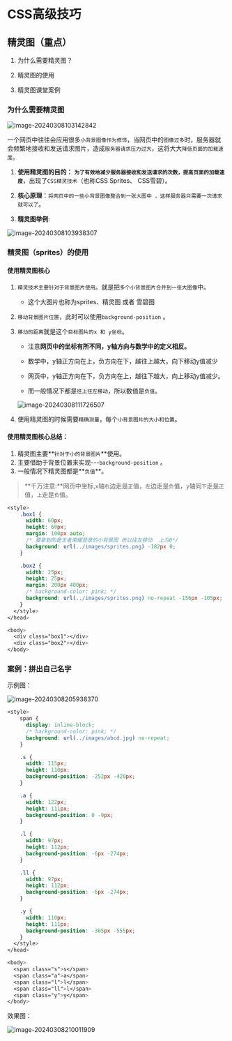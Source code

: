 

# CSS高级技巧

## 精灵图（重点）

1. 为什么需要精灵图？

2. 精灵图的使用

3. 精灵图课堂案例



### 为什么需要精灵图

![image-20240308103142842](http://images.newstar.net.cn/sally-imgsimage-20240308103142842.png) 

一个网页中往往会应用很多`小背景图像作为修饰`，当网页中的`图像过多`时，服务器就会频繁地接收和发送请求图片，造成`服务器请求压力过大`，这将大大`降低页面的加载速度`。



1. **使用精灵图的目的：** **`为了有效地减少服务器接收和发送请求的次数，提高页面的加载速度`**，出现了`CSS精灵技术`（也称CSS Sprites、 CSS雪碧）。

2. **核心原理**：`将网页中的一些小背景图像整合到一张大图中 ，这样服务器只需要一次请求就可以了`。

3. **精灵图举例**:

![image-20240308103938307](http://images.newstar.net.cn/sally-imgsimage-20240308103938307.png) 



### 精灵图（sprites）的使用

#### 使用精灵图核心

1. `精灵技术主要针对于背景图片使用`。就是把`多个小背景图片合并到一张大图像`中。

   * 这个大图片也称为sprites、精灵图 或者 雪碧图

2. `移动背景图片位置`，此时可以使用`background-position` 。

3. `移动的距离`就是这个`目标图片的x 和 y坐标`。

   * 注意**网页中的坐标有所不同，y轴方向与数学中的定义相反。**

   * 数学中，y轴正方向在上，负方向在下，越往上越大，向下移动y值减少
   * 网页中，y轴正方向在下，负方向在上，越往下越大，向上移动y值减少。
   * 而一般情况下都是`往上往左移动`，所以数值是`负值`。

   ![image-20240308111726507](http://images.newstar.net.cn/sally-imgsimage-20240308111726507.png) 

4. 使用精灵图的时候需要`精确测量`，每个`小背景图片的大小和位置`。





#### 使用精灵图核心总结：

1. 精灵图主要**`针对于小的背景图片`**使用。
2. 主要借助于背景位置来实现---`background-position` 。
3. 一般情况下精灵图都是**`负值`**。

> **千万注意:**网页中坐标,`x`轴`右`边走是`正`值，`左`边走是`负`值，`y`轴同`下`走是`正`值，`上`走是`负`值。



```css
<style>
    .box1 {
      width: 60px;
      height: 60px;
      margin: 100px auto;
      /* 要拿到的是王者荣耀登录的小背景图 所以往左移动  上为0*/
      background: url(../images/sprites.png) -182px 0;
    }

    .box2 {
      width: 25px;
      height: 25px;
      margin: 200px 400px;
      /* background-color: pink; */
      background: url(../images/sprites.png) no-repeat -156px -105px;
    }
  </style>
</head>

<body>
  <div class="box1"></div>
  <div class="box2"></div>
</body>
```





### 案例：拼出自己名字

示例图：

![image-20240308205938370](http://images.newstar.net.cn/sally-imgsimage-20240308205938370.png) 

```css
<style>
    span {
      display: inline-block;
      /* background-color: pink; */
      background: url(../images/abcd.jpg) no-repeat;
    }

    .s {
      width: 115px;
      height: 110px;
      background-position: -252px -420px;
    }

    .a {
      width: 122px;
      height: 111px;
      background-position: 0 -9px;
    }

    .l {
      width: 97px;
      height: 112px;
      background-position: -6px -274px;
    }

    .ll {
      width: 97px;
      height: 112px;
      background-position: -6px -274px;
    }

    .y {
      width: 110px;
      height: 111px;
      background-position: -365px -555px;
    }
  </style>
</head>

<body>
  <span class="s">s</span>
  <span class="a">a</span>
  <span class="l">l</span>
  <span class="ll">l</span>
  <span class="y">y</span>
</body>
```

效果图：

![image-20240308210011909](http://images.newstar.net.cn/sally-imgsimage-20240308210011909.png) 
















